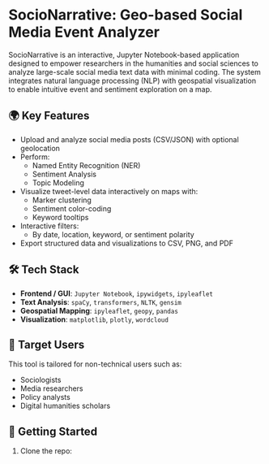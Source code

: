 # SocioNarrative: Geo-based Social Media Event Analyzer

SocioNarrative is an interactive, Jupyter Notebook-based application designed to empower researchers in the humanities and social sciences to analyze large-scale social media text data with minimal coding. The system integrates natural language processing (NLP) with geospatial visualization to enable intuitive event and sentiment exploration on a map.

## 🌍 Key Features

- Upload and analyze social media posts (CSV/JSON) with optional geolocation
- Perform:
  - Named Entity Recognition (NER)
  - Sentiment Analysis
  - Topic Modeling
- Visualize tweet-level data interactively on maps with:
  - Marker clustering
  - Sentiment color-coding
  - Keyword tooltips
- Interactive filters:
  - By date, location, keyword, or sentiment polarity
- Export structured data and visualizations to CSV, PNG, and PDF

## 🛠️ Tech Stack

- **Frontend / GUI**: `Jupyter Notebook`, `ipywidgets`, `ipyleaflet`
- **Text Analysis**: `spaCy`, `transformers`, `NLTK`, `gensim`
- **Geospatial Mapping**: `ipyleaflet`, `geopy`, `pandas`
- **Visualization**: `matplotlib`, `plotly`, `wordcloud`

## 👤 Target Users

This tool is tailored for non-technical users such as:
- Sociologists
- Media researchers
- Policy analysts
- Digital humanities scholars

## 🚀 Getting Started

1. Clone the repo:
